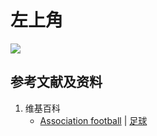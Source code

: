 # 左上角

![](/images/在解剖学基础下进行身体锻炼/足球运动过程中的肌肉受力原理/射门/左上角/1a1.jpg)

## 参考文献及资料

1. 维基百科
	- [Association football](https://en.wikipedia.org/wiki/Association_football) | [足球](https://zh.wikipedia.org/wiki/%E8%B6%B3%E7%90%83)


